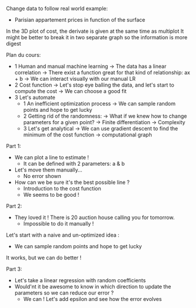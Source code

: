 Change data to follow real world example:
- Parisian appartement prices in function of the surface

In the 3D plot of cost, the derivate is given at the same time as multiplot
It might be better to break it in two separate graph so the information is more digest


Plan du cours:

- 1 Human and manual machine learning
  -> The data has a linear correlation
  -> There exist a function great for that kind of relationship: ax + b
  -> We can interact visually with our manual LR
- 2 Cost function
  -> Let's stop eye balling the data, and let's start to compute the cost
  -> We can choose a good fit
- 3 Let's automate
  - 1 An inefficient optimization process
    -> We can sample random points and hope to get lucky
  - 2 Getting rid of the randomness:
    -> What if we knew how to change parameters for a given point?
	-> Finite differentiation
	-> Complexity 
  - 3 Let's get analytical
    -> We can use gradient descent to find the minimum of the cost function
	-> computational graph



Part 1: 
- We can plot a line to estimate !
  - It can be defined with 2 parameters: a & b
- Let's move them manually...
  - No error shown
- How can we be sure it's the best possible line ? 
  - Introduction to the cost function 
  - We seems to be good ! 


Part 2: 
- They loved it ! There is 20 auction house calling you for tomorrow. 
  - Impossible to do it manually !


Let's start with a naive and un-optimized idea : 
- We can sample random points and hope to get lucky

It works, but we can do better !


Part 3: 
- Let's take a linear regression with random coefficients
- Would'nt it be awesome to know in which direction to update the parameters so we can reduce our error ?
  - We can ! Let's add epsilon and see how the error evolves

